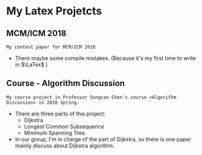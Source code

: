 # My Latex Projetcts

## MCM/ICM 2018

    My contest paper for MCM/ICM 2018

* There maybe some compile mistakes. (Because it's my first time to write in $\LaTex$ )

## Course - Algorithm Discussion

    My course project in Professor Songcan Chen's course <Algorithm Discussion> in 2018 Spring.
* There are three parts of this project:
  * Dijkstra
  * Longest Common Subsequence
  * Minimum Spanning Tree
* In our group, I'm in charge of the part of Dijkstra, so there is one paper mainly discuss about Dijkstra algorithm.
